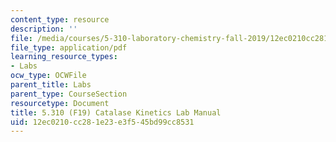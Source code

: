 ```yaml
---
content_type: resource
description: ''
file: /media/courses/5-310-laboratory-chemistry-fall-2019/12ec0210cc281e23e3f545bd99cc8531_MIT5_310F19_Lab5.pdf
file_type: application/pdf
learning_resource_types:
- Labs
ocw_type: OCWFile
parent_title: Labs
parent_type: CourseSection
resourcetype: Document
title: 5.310 (F19) Catalase Kinetics Lab Manual
uid: 12ec0210-cc28-1e23-e3f5-45bd99cc8531
---
```

